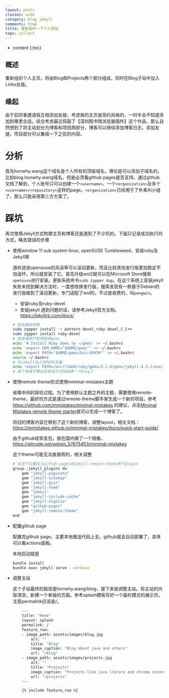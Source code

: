 ```yaml
---
layout: posts
classes: wide
category: blog jekyll
comments: true
title: 重新组织一下个人网站
tags: collect
---
```

* content
{:toc}

## 概述
重新组织个人主页，将由Blog和Projects两个部分组成，同时在Blog子站中加入Links友链。

## 缘起
由于前同事邀请我互相添加友链，考虑我的主页是简约风格的，一时半会不知道添加到哪里合适。综合考虑最近捣鼓了【深圳图书馆浏览器插件】这个作品，那么自然想到了将主站划分为博客和项目两部分，博客可以继续添加博客日志、添加友链，项目部分可以集结一下之前的内容。

# 分析
首先honwhy.wang这个域名是个人所有的顶级域名，理论是可以添加子域名的，比如blog.honwhy.wang域名，但是必须看github pages是否支持。通过github文档了解到，个人账号只可以创建一个`<username>`、一个`<organization>`及多个`<username>/<repository>`这样的page。`<organization>`已经用于了朴素AI小组了，那么只能采用第三方方案了。

# 踩坑
再次使用Jekyll方式构建主页和博客还是遇到了不少坑的。下面只记录成功执行的方式，略去错误的步骤
- 使用window 11 sub system linux, openSUSE Tumbleweed，安装ruby及Jekyll等

    道听途说opensuse的风滚草可以滚动更新，而且比较其他发行版更加稳定不怕滚坏。所以就安装了它。首先升级wsl2就可以在Microsoft Store搜索`opensuse`进行安装。更新系统命令`sudo zypper dup`。在这个系统上安装jekyll失败未找到解决方法时，一度想改换发行版，搜索发现有一款基于Debian的发行版做到了滚动更新，专门适配了wsl的，不过是收费的，叫`pengwin`。
    - 安装ruby及ruby-devel
    - 安装jekyll
    遇到问题的话，请参考Jekyll官方文档，https://jekyllrb.com/docs/

    ```bash
    # 安装基础依赖
    sudo zypper install -t pattern devel_ruby devel_C_C++
    sudo zypper install ruby-devel
    # 用普通用户权限使用gems
    echo '# Install Ruby Gems to ~/gems' >> ~/.bashrc
    echo 'export GEM_HOME="$HOME/gems"' >> ~/.bashrc
    echo 'export PATH="$HOME/gems/bin:$PATH"' >> ~/.bashrc
    source ~/.bashrc
    # 将jekyll加入到PATH变量
    echo 'export PATH=/usr/lib64/ruby/gems/3.1.0/gems/jekyll-4.3.1/exe:$PATH' >> ~/.bashrc
    # 接下来就不建议安装官方文档新建一个blog了

    ```
- 使用remote theme形式使用minimal-mistakes主题

    省略中间的踩坑过程。为了使用默认主题之外的主题，需要使用remote-theme，最好的方式是通过remote-theme脚手架生成一个新的项目。参考 https://github.com/mmistakes/minimal-mistakes 的建议，点击[Minimal Mistakes remote theme starter](https://github.com/mmistakes/mm-github-pages-starter/generate)就可以生成一个博客了。

    将旧的博客内容迁移到了这个新的博客，调整layout，相关文档：https://mmistakes.github.io/minimal-mistakes/docs/quick-start-guide/

    由于github经常丢包，我在国内搞了一个镜像，https://gitcode.net/weixin_57675453/minimal-mistakes

    这个theme可能无法直接用的，相关调整

    ```bash
    # 在这个位置加入github-pages和jekyll-remote-theme两个plugin
    group :jekyll_plugins do
        gem "jekyll-paginate"
        gem "jekyll-sitemap"
        gem "jekyll-gist"
        gem "jekyll-feed"
        gem "jemoji"
        gem "jekyll-include-cache"
        gem "jekyll-algolia"
        gem "github-pages"
        gem "jekyll-remote-theme"
    end
    ```
- 配置github page
    
    配置完github page，主要本地推送代码上去，github就会自动部署了，具体可以看actions面板。
    
    本地启动就是
    ```bash
    bundle install
    bundle exec jekyll serve --verbose
    ```
- 调整主站

    这个子站最终的路径是honwhy.wang/blog，接下来是调整主站。将主站的内容清空，新建一个单独的页面。参考splash模板写好一个画栏模式的展示页，注意permalink应该是/。

    ```bash
        ---
        title: "Home"
        layout: splash
        permalink: /
        feature_row:
        - image_path: assets/images/blog.jpg
            alt: ""
            title: "Blog"
            image_caption: "Blog about java and others"
            url: "/blog"
        - image_path: assets/images/projects.jpg
            alt: ""
            title: "Projects"
            image_caption: "Projects like java library and chrome extensions"
            url: "/projects"
        ---

        {% include feature_row %}
    ```